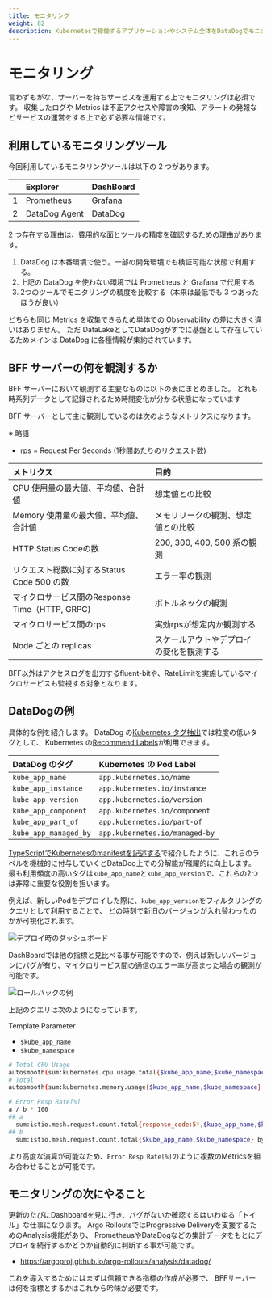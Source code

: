 ```yaml
---
title: モニタリング
weight: 82
description: Kubernetesで稼働するアプリケーションやシステム全体をDataDogでモニタリングします。Service Meshと組み合わせてBFFアプリケーションのメトリクスを可視化します。
---
```


# モニタリング

言わずもがな、サーバーを持ちサービスを運用する上でモニタリングは必須です。
収集したログや Metrics は不正アクセスや障害の検知、アラートの発報などサービスの運営をする上で必ず必要な情報です。

## 利用しているモニタリングツール

今回利用しているモニタリングツールは以下の 2 つがあります。

|     | Explorer      | DashBoard |
| :-- | :------------ | :-------- |
| 1   | Prometheus    | Grafana   |
| 2   | DataDog Agent | DataDog   |

2 つ存在する理由は、費用的な面とツールの精度を確認するための理由があります。

1. DataDog は本番環境で使う。一部の開発環境でも検証可能な状態で利用する。
2. 上記の DataDog を使わない環境では Prometheus と Grafana で代用する
3. 2つのツールでモニタリングの精度を比較する（本来は最低でも 3 つあったほうが良い）

どちらも同じ Metrics を収集できるため単体での Observability の差に大きく違いはありません。
ただ DataLakeとしてDataDogがすでに基盤として存在しているためメインは DataDog に各種情報が集約されています。

## BFF サーバーの何を観測するか

BFF サーバーにおいて観測する主要なものは以下の表にまとめました。
どれも時系列データとして記録されるため時間変化が分かる状態になっています

BFF サーバーとして主に観測しているのは次のようなメトリクスになります。

※ 略語

- rps = Request Per Seconds (1秒間あたりのリクエスト数)

| メトリクス                                    | 目的                                     |
| :-------------------------------------------- | :--------------------------------------- |
| CPU 使用量の最大値、平均値、合計値            | 想定値との比較                           |
| Memory 使用量の最大値、平均値、合計値         | メモリリークの観測、想定値との比較       |
| HTTP Status Codeの数                         | 200, 300, 400, 500 系の観測              |
| リクエスト総数に対するStatus Code 500 の数 | エラー率の観測                           |
| マイクロサービス間のResponse Time（HTTP, GRPC)            | ボトルネックの観測                       |
| マイクロサービス間のrps                                   | 実効rpsが想定内か観測する              |
| Node ごとの replicas                          | スケールアウトやデプロイの変化を観測する |

BFF以外はアクセスログを出力するfluent-bitや、RateLimitを実施しているマイクロサービスも監視する対象となります。

## DataDogの例

具体的な例を紹介します。
DataDog の[Kubernetes タグ抽出](https://docs.datadoghq.com/ja/agent/kubernetes/tag/?tab=containerizedagent)では粒度の低いタグとして、
Kubernetes の[Recommend Labels](https://kubernetes.io/ja/docs/concepts/overview/working-with-objects/common-labels/)が利用できます。

| DataDog のタグ        | Kubernetes の Pod Label        |
| :-------------------- | :----------------------------- |
| `kube_app_name`       | `app.kubernetes.io/name`       |
| `kube_app_instance`   | `app.kubernetes.io/instance`   |
| `kube_app_version`    | `app.kubernetes.io/version`    |
| `kube_app_component`  | `app.kubernetes.io/component`  |
| `kube_app_part_of`    | `app.kubernetes.io/part-of`    |
| `kube_app_managed_by` | `app.kubernetes.io/managed-by` |

[TypeScriptでKubernetesのmanifestを記述する](/03/kubernetes-manifest-written-by-typescript/)で紹介したように、これらのラベルを機械的に付与していくとDataDog上での分解能が飛躍的に向上します。
最も利用頻度の高いタグは`kube_app_name`と`kube_app_version`で、これらの2つは非常に重要な役割を担います。

例えば、新しいPodをデプロイした際に、`kube_app_version`をフィルタリングのクエリとして利用することで、
どの時刻で新旧のバージョンが入れ替わったのかが可視化されます。

![デプロイ時のダッシュボード](../deploy-pod.png)

DashBoardでは他の指標と見比べる事が可能ですので、例えば新しいバージョンにバグが有り、マイクロサービス間の通信のエラー率が高まった場合の観測が可能です。

![ロールバックの例](../rollback-example.png)

上記のクエリは次のようになっています。

Template Parameter

* `$kube_app_name`
* `$kube_namespace`

```bash
# Total CPU Usage
autosmooth(sum:kubernetes.cpu.usage.total{$kube_app_name,$kube_namespace} by {kube_app_version})
# Total
autosmooth(sum:kubernetes.memory.usage{$kube_app_name,$kube_namespace} by {kube_app_version})

# Error Resp Rate[%]
a / b * 100
## a
  sum:istio.mesh.request.count.total{response_code:5*,$kube_app_name,$kube_namespace} by {response_code,destination_service,request_protocol,kube_app_version}.as_count()
## b
  sum:istio.mesh.request.count.total{$kube_app_name,$kube_namespace} by {destination_service,request_protocol}.as_count()
```

より高度な演算が可能なため、`Error Resp Rate[%]`のように複数のMetricsを組み合わせることが可能です。

## モニタリングの次にやること

更新のたびにDashboardを見に行き、バグがないか確認するはいわゆる「トイル」な仕事になります。
Argo RolloutsではProgressive Deliveryを支援するためのAnalysis機能があり、
PrometheusやDataDogなどの集計データをもとにデプロイを続行するかどうか自動的に判断する事が可能です。

* https://argoproj.github.io/argo-rollouts/analysis/datadog/

これを導入するためにはまずは信頼できる指標の作成が必要で、
BFFサーバーは何を指標とするかはこれから吟味が必要です。

